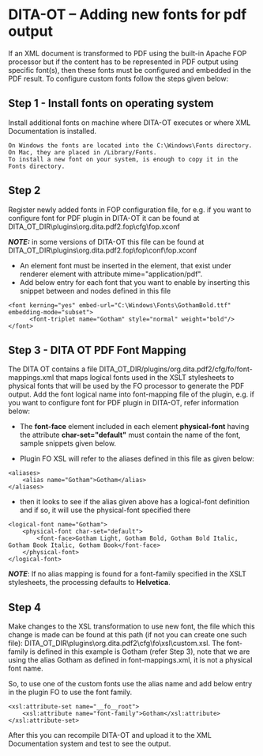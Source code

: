# DITA-OT – Adding new fonts for pdf output
If an XML document is transformed to PDF using the built-in Apache FOP processor but if the content has to be represented in PDF output using specific font(s), then these fonts must be configured and embedded in the PDF result.
To configure custom fonts follow the steps given below:

## Step 1 - Install fonts on operating system
Install additional fonts on machine where DITA-OT executes or where XML Documentation is installed.
```
On Windows the fonts are located into the C:\Windows\Fonts directory. On Mac, they are placed in /Library/Fonts. 
To install a new font on your system, is enough to copy it in the Fonts directory.
```

## Step 2
Register newly added fonts in FOP configuration file, for e.g. if you want to configure font for PDF plugin in DITA-OT it can be found at DITA_OT_DIR\plugins\org.dita.pdf2.fop\cfg\fop.xconf


**_NOTE:_** in some versions of DITA-OT this file can be found at DITA_OT_DIR\plugins\org.dita.pdf2.fop\fop\conf\fop.xconf
	
- An element font must be inserted in the **<fonts>** element, that exist under renderer element with attribute mime="application/pdf". 
- Add below entry for each font that you want to enable by inserting this snippet between **<fonts>** and **<auto-detect/>** nodes defined in this file
	
```
<font kerning="yes" embed-url="C:\Windows\Fonts\GothamBold.ttf" embedding-mode="subset">
	  <font-triplet name="Gotham" style="normal" weight="bold"/>
</font>
```

## Step 3 - DITA OT PDF Font Mapping
The DITA OT contains a file DITA_OT_DIR/plugins/org.dita.pdf2/cfg/fo/font-mappings.xml that maps logical fonts used in the XSLT stylesheets to physical fonts that will be used by the FO processor to generate the PDF output.
Add the font logical name into font-mapping file of the plugin, e.g. if you want to configure font for PDF plugin in DITA-OT, refer information below:
- The **font-face** element included in each element **physical-font** having the attribute **char-set="default"** must contain the name of the font, sample snippets given below.

- Plugin FO XSL will refer to the aliases defined in this file as given below:
```
<aliases>
	<alias name="Gotham">Gotham</alias>
</aliases>
```
- then it looks to see if the alias given above has a logical-font definition and if so, it will use the physical-font specified there
```
<logical-font name="Gotham">
	<physical-font char-set="default">
		<font-face>Gotham Light, Gotham Bold, Gotham Bold Italic, Gotham Book Italic, Gotham Book</font-face>
	</physical-font>
</logical-font>
```
**_NOTE_**: If no alias mapping is found for a font-family specified in the XSLT stylesheets, the processing defaults to **Helvetica**.

## Step 4
Make changes to the XSL transformation to use new font, the file which this change is made can be found at this path (if not you can create one such file): DITA_OT_DIR\plugins\org.dita.pdf2\cfg\fo\xsl\custom.xsl. 
The font-family is defined in this example is Gotham (refer Step 3), note that we are using the alias Gotham as defined in font-mappings.xml, it is not a physical font name.

So, to use one of the custom fonts use the alias name and add below entry in the plugin FO to use the font family. 
```
<xsl:attribute-set name="__fo__root">
	<xsl:attribute name="font-family">Gotham</xsl:attribute>
</xsl:attribute-set>
```


After this you can recompile DITA-OT and upload it to the XML Documentation system and test to see the output.